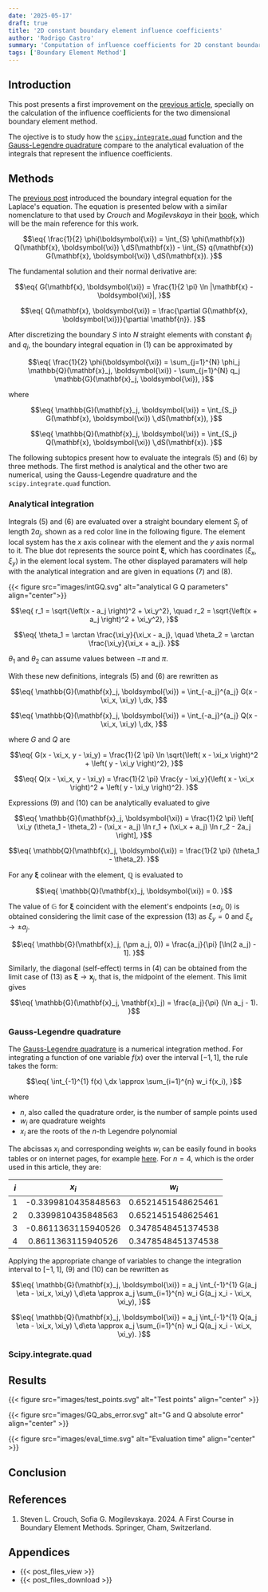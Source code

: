 ```yaml
---
date: '2025-05-17'
draft: true
title: '2D constant boundary element influence coefficients'
author: 'Rodrigo Castro'
summary: 'Computation of influence coefficients for 2D constant boundary elements.'
tags: ['Boundary Element Method']
---
```


## Introduction
This post presents a first improvement on the [previous article][2_bem_python], specially on the calculation of the influence coefficients for the two dimensional boundary element method.

The ojective is to study how the [`scipy.integrate.quad`][spquad] function and the [Gauss-Legendre quadrature][GLquad] compare to the analytical evaluation of the integrals that represent the influence coefficients.

## Methods
The [previous post][2_bem_python] introduced the boundary integral equation for the Laplace's equation. The equation is presented below with a similar nomenclature to that used by *Crouch* and *Mogilevskaya* in their [book][fcbem], which will be the main reference for this work.

$$\eq{
\frac{1}{2} \phi(\boldsymbol{\xi}) = 
\int_{S} \phi(\mathbf{x}) Q(\mathbf{x}, \boldsymbol{\xi}) \,dS(\mathbf{x}) -
\int_{S} q(\mathbf{x}) G(\mathbf{x}, \boldsymbol{\xi}) \,dS(\mathbf{x}).
}$$

The fundamental solution and their normal derivative are:

$$\eq{
G(\mathbf{x}, \boldsymbol{\xi}) = \frac{1}{2 \pi} \ln |\mathbf{x} - \boldsymbol{\xi}|,
}$$

$$\eq{
Q(\mathbf{x}, \boldsymbol{\xi}) = \frac{\partial G(\mathbf{x}, \boldsymbol{\xi})}{\partial \mathbf{n}}.
}$$

After discretizing the boundary $S$ into $N$ straight elements with constant $\phi_j$ and $q_j$, the boundary integral equation in $(1)$ can be approximated by

$$\eq{
\frac{1}{2} \phi(\boldsymbol{\xi}) = 
\sum_{j=1}^{N} \phi_j \mathbb{Q}(\mathbf{x}_j, \boldsymbol{\xi}) -
\sum_{j=1}^{N} q_j \mathbb{G}(\mathbf{x}_j, \boldsymbol{\xi}),
}$$

where

$$\eq{
\mathbb{G}(\mathbf{x}_j, \boldsymbol{\xi}) = 
\int_{S_j} G(\mathbf{x}, \boldsymbol{\xi}) \,dS(\mathbf{x}),
}$$

$$\eq{
\mathbb{Q}(\mathbf{x}_j, \boldsymbol{\xi}) = 
\int_{S_j} Q(\mathbf{x}, \boldsymbol{\xi}) \,dS(\mathbf{x}).
}$$

The following subtopics present how to evaluate the integrals $(5)$ and $(6)$ by three methods. The first method is analytical and the other two are numerical, using the Gauss-Legendre quadrature and the `scipy.integrate.quad` function.

### Analytical integration
Integrals $(5)$ and $(6)$ are evaluated over a straight boundary element $S_j$ of length $2a_j$, shown as a red color line in the following figure. The element local system has the $x$ axis colinear with the element and the $y$ axis normal to it. The blue dot represents the source point $\boldsymbol{\xi}$, which has coordinates $(\xi_x, \xi_y)$ in the element local system. The other displayed paramaters will help with the analytical integration and are given in equations $(7)$ and $(8)$.

{{< figure src="images/intGQ.svg" alt="analytical G Q parameters" align="center">}}

$$\eq{
r_1 = \sqrt{\left(x - a_j \right)^2 + \xi_y^2}, \quad r_2 = \sqrt{\left(x + a_j \right)^2 + \xi_y^2},
}$$

$$\eq{
\theta_1 = \arctan \frac{\xi_y}{\xi_x - a_j}, \quad \theta_2 = \arctan \frac{\xi_y}{\xi_x + a_j}.
}$$

$\theta_1$ and $\theta_2$ can assume values between $-\pi$ and $\pi$.

With these new definitions, integrals $(5)$ and $(6)$ are rewritten as

$$\eq{
\mathbb{G}(\mathbf{x}_j, \boldsymbol{\xi}) = 
\int_{-a_j}^{a_j} G(x - \xi_x, \xi_y) \,dx,
}$$

$$\eq{
\mathbb{Q}(\mathbf{x}_j, \boldsymbol{\xi}) = 
\int_{-a_j}^{a_j} Q(x - \xi_x, \xi_y) \,dx,
}$$

where $G$ and $Q$ are

$$\eq{
G(x - \xi_x, y - \xi_y) = 
\frac{1}{2 \pi} \ln \sqrt{\left( x - \xi_x \right)^2 + \left( y - \xi_y \right)^2},
}$$

$$\eq{
Q(x - \xi_x, y - \xi_y) = 
\frac{1}{2 \pi} \frac{y - \xi_y}{\left( x - \xi_x \right)^2 + \left( y - \xi_y \right)^2}.
}$$

Expressions $(9)$ and $(10)$ can be analytically evaluated to give

$$\eq{
\mathbb{G}(\mathbf{x}_j, \boldsymbol{\xi}) = 
\frac{1}{2 \pi} \left[ \xi_y (\theta_1 - \theta_2) - (\xi_x - a_j) \ln r_1 + (\xi_x + a_j) \ln r_2 - 2a_j \right],
}$$

$$\eq{
\mathbb{Q}(\mathbf{x}_j, \boldsymbol{\xi}) = 
\frac{1}{2 \pi} (\theta_1 - \theta_2).
}$$

For any $\boldsymbol{\xi}$ colinear with the element, $\mathbb{Q}$ is evaluated to

$$\eq{
\mathbb{Q}(\mathbf{x}_j, \boldsymbol{\xi}) = 0.
}$$

The value of $\mathbb{G}$ for $\boldsymbol{\xi}$ coincident with the element's endpoints $(\pm a_j, 0)$ is obtained considering the limit case of the expression $(13)$ as $\xi_y = 0$ and $\xi_x \to \pm a_j$. 

$$\eq{
\mathbb{G}(\mathbf{x}_j, (\pm a_j, 0)) = \frac{a_j}{\pi} [\ln(2 a_j) - 1].
}$$

Similarly, the diagonal (self-effect) terms in $(4)$ can be obtained from the limit case of $(13)$ as $\boldsymbol{\xi} \to \mathbf{x}_j$, that is, the midpoint of the element. This limit gives

$$\eq{
\mathbb{G}(\mathbf{x}_j, \mathbf{x}_j) = \frac{a_j}{\pi} (\ln a_j - 1).
}$$

### Gauss-Legendre quadrature
The [Gauss-Legendre quadrature][GLquad] is a numerical integration method. For integrating a function of one variable $f(x)$ over the interval $[-1, 1]$, the rule takes the form:

$$\eq{
\int_{-1}^{1} f(x) \,dx \approx \sum_{i=1}^{n} w_i f(x_i),
}$$

where
* $n$, also called the quadrature order, is the number of sample points used
* $w_i$ are quadrature weights
* $x_i$ are the roots of the $n$-th Legendre polynomial

The abcissas $x_i$ and corresponding weights $w_i$ can be easily found in books tables or on internet pages, for example [here][xiwi]. For $n = 4$, which is the order used in this article, they are:

<center>

| $i$ |        $x_i$        |        $w_i$       |
|:---:|:-------------------:|:------------------:|
|  1  | -0.3399810435848563 | 0.6521451548625461 | 
|  2  |  0.3399810435848563 | 0.6521451548625461 | 
|  3  | -0.8611363115940526 | 0.3478548451374538 | 
|  4  |  0.8611363115940526 | 0.3478548451374538 | 

</center>

Applying the appropriate change of variables to change the integration interval to $[-1, 1]$, $(9)$ and $(10)$ can be rewritten as

$$\eq{
\mathbb{G}(\mathbf{x}_j, \boldsymbol{\xi}) = 
a_j \int_{-1}^{1} G(a_j \eta - \xi_x, \xi_y) \,d\eta \approx a_j \sum_{i=1}^{n} w_i G(a_j x_i - \xi_x, \xi_y),
}$$

$$\eq{
\mathbb{Q}(\mathbf{x}_j, \boldsymbol{\xi}) = 
a_j \int_{-1}^{1} Q(a_j \eta - \xi_x, \xi_y) \,d\eta \approx a_j \sum_{i=1}^{n} w_i Q(a_j x_i - \xi_x, \xi_y).
}$$

### Scipy.integrate.quad

## Results

{{< figure src="images/test_points.svg" alt="Test points" align="center" >}}

{{< figure src="images/GQ_abs_error.svg" alt="G and Q absolute error" align="center" >}}

{{< figure src="images/eval_time.svg" alt="Evaluation time" align="center" >}}

## Conclusion


## References
1. Steven L. Crouch, Sofia G. Mogilevskaya. 2024. A First Course in Boundary Element Methods. Springer, Cham, Switzerland.

## Appendices
* {{< post_files_view >}}
* {{< post_files_download >}}

<!--Links-->
[2_bem_python]: ../2_bem_python
[spquad]: https://docs.scipy.org/doc/scipy/reference/generated/scipy.integrate.quad.html
[GLquad]: https://en.wikipedia.org/wiki/Gauss%E2%80%93Legendre_quadrature
[fcbem]: https://search.worldcat.org/title/1450559181
[xiwi]: https://pomax.github.io/bezierinfo/legendre-gauss.html
